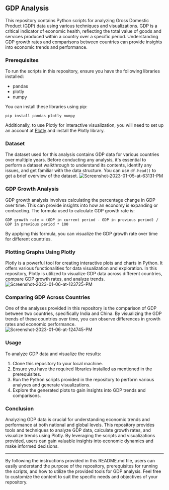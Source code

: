 ## GDP Analysis

This repository contains Python scripts for analyzing Gross Domestic Product (GDP) data using various techniques and visualizations. GDP is a critical indicator of economic health, reflecting the total value of goods and services produced within a country over a specific period. Understanding GDP growth rates and comparisons between countries can provide insights into economic trends and performance.

### Prerequisites

To run the scripts in this repository, ensure you have the following libraries installed:

- pandas
- plotly
- numpy

You can install these libraries using pip:

```
pip install pandas plotly numpy
```

Additionally, to use Plotly for interactive visualization, you will need to set up an account at [Plotly](https://plotly.com/) and install the Plotly library.

### Dataset

The dataset used for this analysis contains GDP data for various countries over multiple years. Before conducting any analysis, it's essential to perform a dataset walkthrough to understand its contents, identify any issues, and get familiar with the data structure. You can use `df.head()` to get a brief overview of the dataset.
![Screenshot-2023-01-05-at-63131-PM](https://github.com/Annkkitaaa/GDP-Analysis/assets/100662026/30be0cdc-f175-41af-be00-8bcc42146ee7)

### GDP Growth Analysis

GDP growth analysis involves calculating the percentage change in GDP over time. This can provide insights into how an economy is expanding or contracting. The formula used to calculate GDP growth rate is:

```
GDP growth rate = (GDP in current period - GDP in previous period) / GDP in previous period * 100
```

By applying this formula, you can visualize the GDP growth rate over time for different countries.

### Plotting Graphs Using Plotly

Plotly is a powerful tool for creating interactive plots and charts in Python. It offers various functionalities for data visualization and exploration. In this repository, Plotly is utilized to visualize GDP data across different countries, compare GDP growth rates, and analyze trends.
![Screenshot-2023-01-06-at-123725-PM](https://github.com/Annkkitaaa/GDP-Analysis/assets/100662026/0414c463-5a27-40e1-a9c7-5a5ba54bcbe1)

### Comparing GDP Across Countries

One of the analyses provided in this repository is the comparison of GDP between two countries, specifically India and China. By visualizing the GDP trends of these countries over time, you can observe differences in growth rates and economic performance.
![Screenshot-2023-01-06-at-124745-PM](https://github.com/Annkkitaaa/GDP-Analysis/assets/100662026/0241580d-6356-4484-ac04-680a1728371f)

### Usage

To analyze GDP data and visualize the results:

1. Clone this repository to your local machine.
2. Ensure you have the required libraries installed as mentioned in the prerequisites.
3. Run the Python scripts provided in the repository to perform various analyses and generate visualizations.
4. Explore the generated plots to gain insights into GDP trends and comparisons.

### Conclusion

Analyzing GDP data is crucial for understanding economic trends and performance at both national and global levels. This repository provides tools and techniques to analyze GDP data, calculate growth rates, and visualize trends using Plotly. By leveraging the scripts and visualizations provided, users can gain valuable insights into economic dynamics and make informed decisions.


---

By following the instructions provided in this README.md file, users can easily understand the purpose of the repository, prerequisites for running the scripts, and how to utilize the provided tools for GDP analysis. Feel free to customize the content to suit the specific needs and objectives of your repository.
